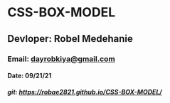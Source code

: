 # CSS-BOX-MODEL
## Devloper: Robel Medehanie
### Email: dayrobkiya@gmail.com
#### Date: 09/21/21
##### git: https://robae2821.github.io/CSS-BOX-MODEL/
